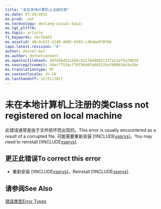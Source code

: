 ```yaml
---
title: "未在本地计算机上注册的类"
ms.date: 07/20/2015
ms.prod: .net
ms.technology: devlang-visual-basic
ms.tgt_pltfrm: 
ms.topic: article
f1_keywords: vbrID463
ms.assetid: 40c4c622-41d8-4005-9303-c30abe0707bb
caps.latest.revision: "8"
author: dotnet-bot
ms.author: dotnetcontent
ms.openlocfilehash: 307d36d52cb66c431fd4d482132fa13af9a2903d
ms.sourcegitcommit: 34ec7753acf76f90a0fa845235ef06663dc9e36e
ms.translationtype: MT
ms.contentlocale: zh-CN
ms.lasthandoff: 12/21/2017
---
```

# <a name="class-not-registered-on-local-machine"></a><span data-ttu-id="c3683-102">未在本地计算机上注册的类</span><span class="sxs-lookup"><span data-stu-id="c3683-102">Class not registered on local machine</span></span>
<span data-ttu-id="c3683-103">此错误通常是由于文件损坏而出现的。</span><span class="sxs-lookup"><span data-stu-id="c3683-103">This error is usually encountered as a result of a corrupted file.</span></span> <span data-ttu-id="c3683-104">可能需要重新安装 [!INCLUDE[vsprvs](~/includes/vsprvs-md.md)]。</span><span class="sxs-lookup"><span data-stu-id="c3683-104">You may need to reinstall [!INCLUDE[vsprvs](~/includes/vsprvs-md.md)].</span></span>  
  
## <a name="to-correct-this-error"></a><span data-ttu-id="c3683-105">更正此错误</span><span class="sxs-lookup"><span data-stu-id="c3683-105">To correct this error</span></span>  
  
-   <span data-ttu-id="c3683-106">重新安装 [!INCLUDE[vsprvs](~/includes/vsprvs-md.md)]。</span><span class="sxs-lookup"><span data-stu-id="c3683-106">Reinstall [!INCLUDE[vsprvs](~/includes/vsprvs-md.md)].</span></span>  
  
## <a name="see-also"></a><span data-ttu-id="c3683-107">请参阅</span><span class="sxs-lookup"><span data-stu-id="c3683-107">See Also</span></span>  
 [<span data-ttu-id="c3683-108">错误类型</span><span class="sxs-lookup"><span data-stu-id="c3683-108">Error Types</span></span>](../../visual-basic/programming-guide/language-features/error-types.md)  

